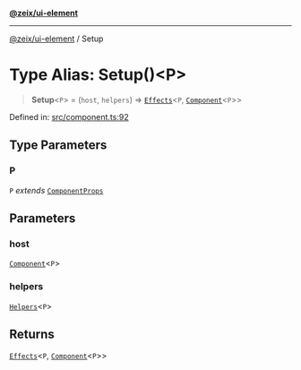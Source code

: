 [**@zeix/ui-element**](../README.md)

***

[@zeix/ui-element](../globals.md) / Setup

# Type Alias: Setup()\<P\>

> **Setup**\<`P`\> = (`host`, `helpers`) => [`Effects`](Effects.md)\<`P`, [`Component`](Component.md)\<`P`\>\>

Defined in: [src/component.ts:92](https://github.com/zeixcom/ui-element/blob/6eb916701d8e6ad874e5c8ced8c7ac11007d19ad/src/component.ts#L92)

## Type Parameters

### P

`P` *extends* [`ComponentProps`](ComponentProps.md)

## Parameters

### host

[`Component`](Component.md)\<`P`\>

### helpers

[`Helpers`](Helpers.md)\<`P`\>

## Returns

[`Effects`](Effects.md)\<`P`, [`Component`](Component.md)\<`P`\>\>
